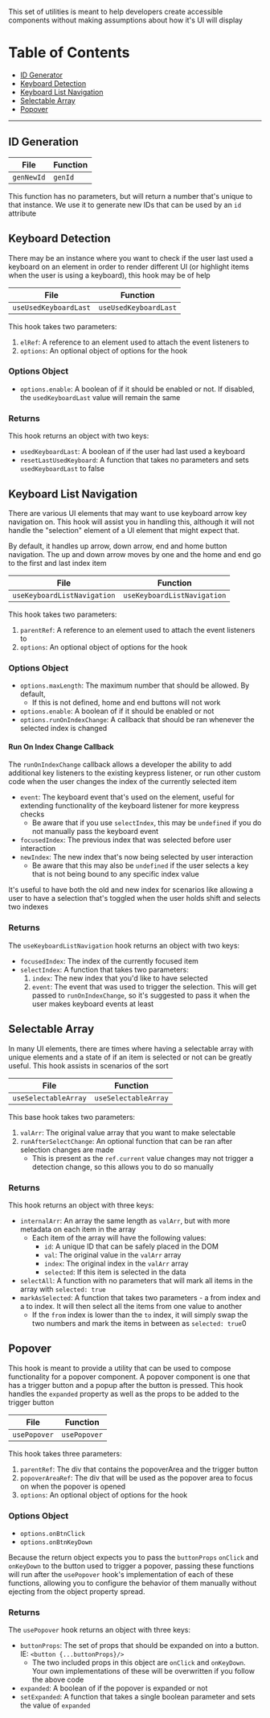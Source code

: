 This set of utilities is meant to help developers create accessible components without making assumptions about how it's UI will display

Table of Contents
=================

  * [ID Generator](#id-generation)
  * [Keyboard Detection](#keyboard-detection)
  * [Keyboard List Navigation](#keyboard-list-navigation)
  * [Selectable Array](#selectable-array)
  * [Popover](#popover)

------

## ID Generation

| File       | Function  |
| ---------- | --------- |
| `genNewId` | `genId`   |

This function has no parameters, but will return a number that's unique to that
instance. We use it to generate new IDs that can be used by an `id` attribute

## Keyboard Detection

There may be an instance where you want to check if the user last used a keyboard on an element
in order to render different UI (or highlight items when the user is using a keyboard),
this hook may be of help

| File                  | Function              |
| --------------------- | --------------------- |
| `useUsedKeyboardLast` | `useUsedKeyboardLast` |

This hook takes two parameters:

1) `elRef`: A reference to an element used to attach the event listeners to
2) `options`: An optional object of options for the hook

### Options Object

- `options.enable`: A boolean of if it should be enabled or not. If disabled, the `usedKeyboardLast` value will remain the same

### Returns

This hook returns an object with two keys:

- `usedKeyboardLast`: A boolean of if the user had last used a keyboard
- `resetLastUsedKeyboard`: A function that takes no parameters and sets `usedKeyboardLast` to false

## Keyboard List Navigation

There are various UI elements that may want to use keyboard arrow key navigation on.
This hook will assist you in handling this, although it will not handle the
"selection" element of a UI element that might expect that.

By default, it handles up arrow, down arrow, end and home button navigation.
The up and down arrow moves by one and the home and end go to the first and
last index item

| File                        | Function                    |
| --------------------------- | --------------------------- |
| `useKeyboardListNavigation` | `useKeyboardListNavigation` |

This hook takes two parameters:

1) `parentRef`: A reference to an element used to attach the event listeners to
2) `options`: An optional object of options for the hook

### Options Object

- `options.maxLength`: The maximum number that should be allowed. By default,
    - If this is not defined, home and end buttons will not work
- `options.enable`: A boolean of if it should be enabled or not
- `options.runOnIndexChange`: A callback that should be ran whenever the selected index is changed

#### Run On Index Change Callback

The `runOnIndexChange` callback allows a developer the ability to add additional
key listeners to the existing keypress listener, or run other custom
code when the user changes the index of the currently selected item

- `event`: The keyboard event that's used on the element, useful for extending functionality of the keyboard listener for more keypress checks
    - Be aware that if you use `selectIndex`, this may be `undefined` if you do not manually pass the keyboard event
- `focusedIndex`: The previous index that was selected before user interaction
- `newIndex`: The new index that's now being selected by user interaction
    - Be aware that this may also be `undefined` if the user selects a key that is not being bound to any specific index value

It's useful to have both the old and new index for scenarios like allowing
a user to have a selection that's toggled when the user holds shift and selects two indexes

### Returns

The `useKeyboardListNavigation` hook returns an object with two keys:

- `focusedIndex`: The index of the currently focused item
- `selectIndex`: A function that takes two parameters:
    1) `index`: The new index that you'd like to have selected
    2) `event`: The event that was used to trigger the selection. This will get passed to `runOnIndexChange`, so it's suggested to pass it when the user makes keyboard events at least

## Selectable Array

In many UI elements, there are times where having a selectable array with
unique elements and a state of if an item is selected or not can be greatly
useful. This hook assists in scenarios of the sort

| File                 | Function             |
| -------------------- | -------------------- |
| `useSelectableArray` | `useSelectableArray` |

This base hook takes two parameters:

1) `valArr`: The original value array that you want to make selectable
2) `runAfterSelectChange`: An optional function that can be ran after selection changes are made
    - This is present as the `ref.current` value changes may not trigger a detection change, so this allows you to do so manually

### Returns

This hook returns an object with three keys:

- `internalArr`: An array the same length as `valArr`, but with more metadata on each item in the array
    - Each item of the array will have the following values:
        - `id`: A unique ID that can be safely placed in the DOM
        - `val`: The original value in the `valArr` array
        - `index`: The original index in the `valArr` array
        - `selected`: If this item is selected in the data
- `selectAll`: A function with no parameters that will mark all items in the array with `selected: true`
- `markAsSelected`: A function that takes two parameters - a from index and a to index. It will then select all the items from one value to another
    - If the `from` index is lower than the `to` index, it will simply swap the two numbers and mark the items in between as `selected: true`0

## Popover

This hook is meant to provide a utility that can be used to compose functionality
for a popover component. A popover component is one that has a trigger button and a 
popup after the button is pressed. This hook handles the `expanded` property as well
as the props to be added to the trigger button

| File         | Function     |
| ------------ | ------------ |
| `usePopover` | `usePopover` |

This hook takes three parameters:

1) `parentRef`: The div that contains the popoverArea and the trigger button
2) `popoverAreaRef`: The div that will be used as the popover area to focus on when the popover is opened
3) `options`: An optional object of options for the hook

### Options Object

- `options.onBtnClick`
- `options.onBtnKeyDown`

Because the return object expects you to pass the `buttonProps` `onClick` and `onKeyDown` to the button used to trigger a popover, passing these functions will run after the `usePopover` hook's implementation of each of these functions, allowing you to configure the behavior of them manually without ejecting from the object property spread.

### Returns

The `usePopover` hook returns an object with three keys:

- `buttonProps`: The set of props that should be expanded on into a button. IE: `<button {...buttonProps}/>`
    - The two included props in this object are `onClick` and `onKeyDown`. Your own implementations of these will be overwritten if you follow the above code
- `expanded`: A boolean of if the popover is expanded or not
- `setExpanded`: A function that takes a single boolean parameter and sets the value of `expanded`
